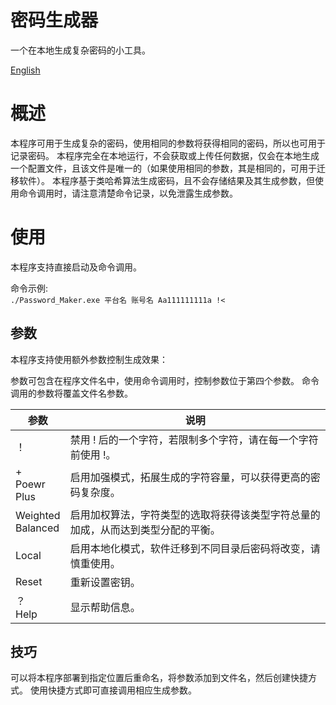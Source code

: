 # 密码生成器
一个在本地生成复杂密码的小工具。

[English](README.md)


# 概述
本程序可用于生成复杂的密码，使用相同的参数将获得相同的密码，所以也可用于记录密码。
本程序完全在本地运行，不会获取或上传任何数据，仅会在本地生成一个配置文件，且该文件是唯一的（如果使用相同的参数，其是相同的，可用于迁移软件）。
本程序基于类哈希算法生成密码，且不会存储结果及其生成参数，但使用命令调用时，请注意清楚命令记录，以免泄露生成参数。

# 使用
本程序支持直接启动及命令调用。

命令示例:<br>
`./Password_Maker.exe 平台名 账号名 Aa111111111a !<`

## 参数
本程序支持使用额外参数控制生成效果：

参数可包含在程序文件名中，使用命令调用时，控制参数位于第四个参数。
命令调用的参数将覆盖文件名参数。

参数|说明
----|----
！|禁用 ! 后的一个字符，若限制多个字符，请在每一个字符前使用 !。
+<br>Poewr<br>Plus|启用加强模式，拓展生成的字符容量，可以获得更高的密码复杂度。
Weighted<br>Balanced|启用加权算法，字符类型的选取将获得该类型字符总量的加成，从而达到类型分配的平衡。
Local|启用本地化模式，软件迁移到不同目录后密码将改变，请慎重使用。
Reset|重新设置密钥。
？<br>Help|显示帮助信息。

## 技巧
可以将本程序部署到指定位置后重命名，将参数添加到文件名，然后创建快捷方式。
使用快捷方式即可直接调用相应生成参数。
